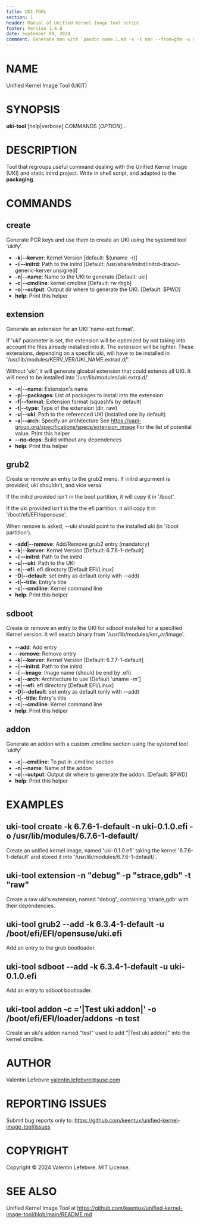 ```yaml
---
title: UKI-TOOL
section: 1
header: Manual of Unified Kernel Image Tool script
footer: Version 1.4.0
date: September 09, 2024
commnent: Generate man with `pandoc name.1.md -s -t man --from=gfm -o name.1`
---
```


# NAME

Unified Kernel Image Tool (UKIT)

# SYNOPSIS

**uki-tool** [help|verbose] COMMANDS [*OPTION*]...

# DESCRIPTION

Tool that regroups useful command dealing with the Unified Kernel Image (UKI)
and static initrd project. Write in shell script, and adapted to the
**packaging**.

# COMMANDS

## create

Generate PCR keys and use them to create an UKI using the systemd tool
'ukify'.

* **-k**|**--kerver**: Kernel Version [default: $(uname -r)]
* **-i**|**--initrd**: Path to the initrd [Default: /usr/share/initrd/initrd-dracut-generic-kerver.unsigned]
* **-n**|**--name**: Name to the UKI to generate [Default: uki]
* **-c**|**--cmdline**: kernel cmdline [Default: rw rhgb]
* **-o**|**--output**: Output dir where to generate the UKI. [Default: $PWD]
* **help**: Print this helper

## extension

Generate an extension for an UKI 'name-ext.format'.

If 'uki' parameter is set, the extension will be optimized by not taking
into account the files already installed into it. The extension will be
lighter. These extensions, depending on a specific uki, will have to be
installed in '/usr/lib/modules/KERV_VER/UKI_NAME.extrad.d/'.

Without 'uki', it will generate gloabal extension that could extends all
UKI. It will need to be installed into '/usr/lib/modules/uki.extra.d/'.

* **-n**|**--name**: Extension's name
* **-p**|**--packages**: List of packages to install into the extension
* **-f**|**--format**: Extension format (squashfs by default)
* **-t**|**--type**: Type of the extension (dir, raw)
* **-u**|**--uki**: Path to the referenced UKI (installed one by default)
* **-a**|**--arch**: Specify an architecture See
  <https://uapi-group.org/specifications/specs/extension_image> For the list of
  potential value. Print this helper
* **--no-deps**: Build without any dependences
* **help**: Print this helper

## grub2

Create or remove an entry to the grub2 menu. If initrd argurment is provided,
uki shouldn't, and vice versa.

If the initrd provided isn't in the boot partition, it will copy it in '/boot'.

If the uki provided isn't in the the efi partition, it will copy it in
'/boot/efi/EFI/opensuse'.

When remove is asked, --uki should point to the installed uki (in
'/boot partition').

* **-add**|**--remove**: Add/Remove grub2 entry (mandatory)
* **-k**|**--kerver**: Kernel Version [Default: 6.7.6-1-default]
* **-i**|**--initrd**: Path to the initrd
* **-u**|**--uki**: Path to the UKI
* **-e**|**--efi**: efi directory [Default EFI/Linux]
* **-D**|**--default**: set entry as default (only with --add)
* **-t**|**--title**: Entry's title
* **-c**|**--cmdline**: Kernel command line
* **help**: Print this helper

## sdboot

Create or remove an entry to the UKI for sdboot installed for a specified Kernel
version. It will search binary from '/usr/lib/modules/$ker_ver/$image'.

* **--add**: Add entry
* **--remove**: Remove entry
* **-k**|**--kerver**: Kernel Version [Default: 6.7.7-1-default]
* **-i**|**--initrd**: Path to the initrd
* **-i**|**--image**: Image name (should be end by .efi)
* **-a**|**--arch**: Architecture to use [Default 'uname -m']
* **-e**|**--efi**: efi directory [Default EFI/Linux]
* **-D**|**--default**: set entry as default (only with --add)
* **-t**|**--title**: Entry's title
* **-c**|**--cmdline**: Kernel command line
* **help**: Print this helper

## addon

Generate an addon with a custom .cmdline section using the systemd tool 'ukify'

* **-c**|**--cmdline**: To put in .cmdline section
* **-n**|**--name**: Name of the addon
* **-o**|**--output**: Output dir where to generate the addon. [Default: $PWD]
* **help**: Print this helper

# EXAMPLES

## uki-tool create -k 6.7.6-1-default -n uki-0.1.0.efi -o /usr/lib/modules/6.7.6-1-default/

Create an unified kernel image, named 'uki-0.1.0.efi' taking the kernel
'6.7.6-1-default' and stored it into '/usr/lib/modules/6.7.6-1-default/'.

## uki-tool extension -n "debug" -p "strace,gdb" -t "raw"

Create a raw uki's extension, named "debug", containing 'strace,gdb' with their
dependencies.

## uki-tool grub2 --add -k 6.3.4-1-default -u /boot/efi/EFI/opensuse/uki.efi

Add an entry to the grub bootloader.

## uki-tool sdboot --add -k 6.3.4-1-default -u uki-0.1.0.efi

Add an entry to sdboot bootloader.

## uki-tool addon -c ='|Test uki addon|' -o /boot/efi/EFI/loader/addons -n test

Create an uki's addon named "test" used to add "|Test uki addon|" into the kernel cmdline.

# AUTHOR

Valentin Lefebvre <valentin.lefebvre@suse.com>

# REPORTING ISSUES

Submit bug reports only to:
<https://github.com/keentux/unified-kernel-image-tool/issues>

# COPYRIGHT

Copyright © 2024 Valentin Lefebvre. MIT License.

# SEE ALSO

Unified Kernel Image Tool at
<https://github.com/keentux/unified-kernel-image-tool/blob/main/README.md>